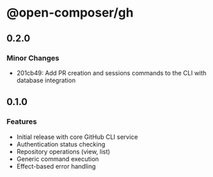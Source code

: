 # @open-composer/gh

## 0.2.0

### Minor Changes

- 201cb49: Add PR creation and sessions commands to the CLI with database integration

## 0.1.0

### Features

- Initial release with core GitHub CLI service
- Authentication status checking
- Repository operations (view, list)
- Generic command execution
- Effect-based error handling
